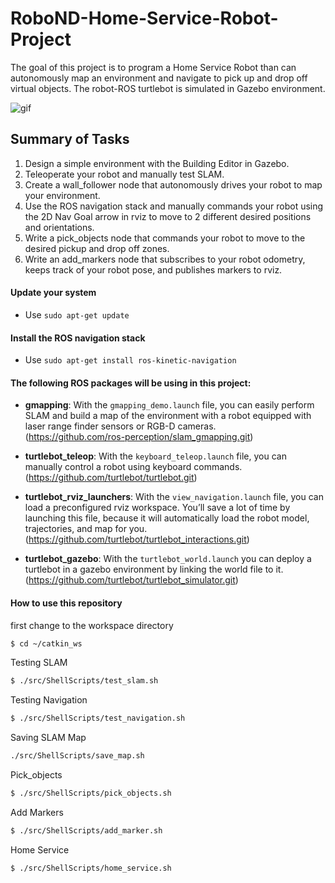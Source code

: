 [gif]:src/gif/homeServiceRobot.gif
# RoboND-Home-Service-Robot-Project
The goal of this project is to program a Home Service Robot than can autonomously map an environment and navigate to pick up and drop off virtual objects. The robot-ROS turtlebot is simulated in Gazebo environment. 

![gif]

## Summary of Tasks
1. Design a simple environment with the Building Editor in Gazebo.
2. Teleoperate your robot and manually test SLAM.
3. Create a wall_follower node that autonomously drives your robot to map your environment.
4. Use the ROS navigation stack and manually commands your robot using the 2D Nav Goal arrow in rviz to move to 2 different desired positions and orientations.
5. Write a pick_objects node that commands your robot to move to the desired pickup and drop off zones.
6. Write an add_markers node that subscribes to your robot odometry, keeps track of your robot pose, and publishes markers to rviz.


#### Update your system 
- Use `sudo apt-get update`

#### Install the ROS navigation stack
- Use `sudo apt-get install ros-kinetic-navigation`

#### The following ROS packages will be using in this project:

* **gmapping**: With the `gmapping_demo.launch` file, you can easily perform SLAM and build a map of the environment with a robot equipped with laser range finder sensors or RGB-D cameras.<br>
(https://github.com/ros-perception/slam_gmapping.git)

* **turtlebot_teleop**: With the `keyboard_teleop.launch` file, you can manually control a robot using keyboard commands.<br>
(https://github.com/turtlebot/turtlebot.git)

* **turtlebot_rviz_launchers**: With the `view_navigation.launch` file, you can load a preconfigured rviz workspace. You’ll save a lot of time by launching this file, because it will automatically load the robot model, trajectories, and map for you.<br>
(https://github.com/turtlebot/turtlebot_interactions.git)

* **turtlebot_gazebo**: With the `turtlebot_world.launch` you can deploy a turtlebot in a gazebo environment by linking the world file to it.<br>
(https://github.com/turtlebot/turtlebot_simulator.git)

#### How to use this repository
first change to the workspace directory
``` bash
$ cd ~/catkin_ws
```
Testing SLAM
``` bash
$ ./src/ShellScripts/test_slam.sh
```
Testing Navigation
``` bash
$ ./src/ShellScripts/test_navigation.sh
```
Saving SLAM Map
``` bash
./src/ShellScripts/save_map.sh
```
Pick_objects
``` bash
$ ./src/ShellScripts/pick_objects.sh
```
Add Markers
``` bash
$ ./src/ShellScripts/add_marker.sh
```
Home Service
``` bash
$ ./src/ShellScripts/home_service.sh
```



